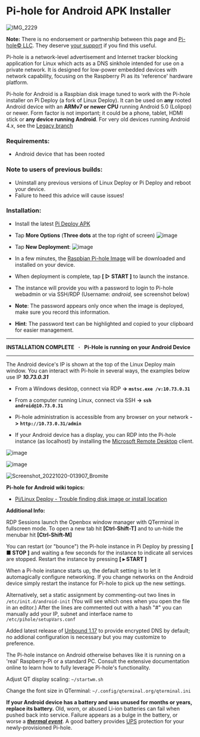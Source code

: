 # Pi-hole for Android APK Installer

![IMG_2229](https://user-images.githubusercontent.com/33142753/133272103-28c6eba3-d1f7-4e29-9c5b-7d96d9f94e9e.jpg)

**Note:** There is no endorsement or partnership between this page and [Pi-hole© LLC](https://pi-hole.net/). They deserve [your support](https://pi-hole.net/donate/) if you find this useful.

Pi-hole is a network-level advertisement and Internet tracker blocking application for Linux which acts as a DNS sinkhole intended for use on a private network. It is designed for low-power embedded devices with network capability, focusing on the Raspberry Pi as its 'reference' hardware platform.

Pi-hole for Android is a Raspbian disk image tuned to work with the Pi-hole installer on Pi Deploy (a fork of Linux Deploy).  It can be used on **any** rooted Android device with an **ARMv7 or newer CPU** running Android 5.0 (Lolipop) or newer.  Form factor is not important; it could be a phone, tablet, HDMI stick or **any device running Android**.  For very old devices running Android 4.x, see the [Legacy branch](https://github.com/DesktopECHO/Pi-hole-for-Android/tree/legacy)

### Requirements:

- Android device that has been rooted

### Note to users of previous builds:

- Uninstall any previous versions of Linux Deploy or Pi Deploy and reboot your device.
- Failure to heed this advice will cause issues!

### Installation:

- Install the latest [Pi Deploy APK](https://github.com/DesktopECHO/Pi-hole-for-Android/releases/latest/download/pideploy.apk)
- Tap **More Options** (**Three dots** at the top right of screen)
    ![image](https://github.com/DesktopECHO/Pi-hole-for-Android/assets/33142753/b8cbe9e3-f47a-4e3b-a155-b6b0aa3a5161")

- Tap **New Deployment**:
    ![image](https://github.com/DesktopECHO/Pi-hole-for-Android/assets/33142753/a438ee12-b849-4c04-8be1-e5f61f4ba659)

- In a few minutes, the [Raspbian Pi-hole Image](https://github.com/DesktopECHO/Pi-hole-for-Android/releases/latest/download/raspbian.tgz) will be downloaded and installed on your device.
- When deployment is complete, tap **[  ▷ START ]**  to launch the instance.
- The instance will provide you with a password to login to Pi-hole webadmin or via SSH/RDP (Username: _android_, see screenshot below)
- **Note**: The password appears only once when the image is deployed, make sure you record this information.
- **Hint**:  The password text can be highlighted and copied to your clipboard for easier management. 

-----------------------------------------------------------
**INSTALLATION COMPLETE    ·    Pi-Hole is running on your Android Device**

-----------------------------------------------------------
The Android device's IP is shown at the top of the Linux Deploy main window.  You can interact with Pi-hole in several ways, the examples below use IP **_10.73.0.31_** 

 - From a Windows desktop, connect via RDP **->** **```mstsc.exe /v:10.73.0.31```**

 - From a computer running Linux, connect via SSH **->** **```ssh android@10.73.0.31```**

 - Pi-hole administration is accessible from any browser on your network **->** **```http://10.73.0.31/admin```**

 - If your Android device has a display, you can RDP into the Pi-hole instance (as localhost) by installing the [Microsoft Remote Desktop](https://play.google.com/store/apps/details?id=com.microsoft.rdc.androidx) client.

![image](https://user-images.githubusercontent.com/33142753/196851777-e46b145f-4c99-4b6f-9add-ed2f009dae4b.png)

![image](https://user-images.githubusercontent.com/33142753/196856874-72c307e3-2227-4ef1-a7b5-401e745f918f.png)

![Screenshot_20221020-013907_Bromite](https://user-images.githubusercontent.com/33142753/196860440-1723d8c2-09b0-460b-901e-260b5485d554.png)

**Pi-hole for Android wiki topics:**

- [Pi/Linux Deploy - Trouble finding disk image or install location](https://github.com/DesktopECHO/Pi-hole-for-Android/wiki/Trouble-finding-path-where-Pi%E2%80%90hole-image-is-downloaded,-or-errors-are-reported-during-creation-of-Pi%E2%80%90hole-disk-image.)

**Additional Info:**

RDP Sessions launch the Openbox window manager with QTerminal in fullscreen mode.  To open a new tab hit **[Ctrl-Shift-T]** and to un-hide the menubar hit **[Ctrl-Shift-M]**

You can restart (or "bounce") the Pi-hole instance in Pi Deploy by pressing **[ ■ STOP ]** and waiting a few seconds for the instance to indicate all services are stopped.  Restart the instance by pressing **[ ▸ START ]**

When a Pi-hole instance starts up, the default setting is to let it automagically configure networking.  If you change networks on the Android device simply restart the instance for Pi-hole to pick up the new settings.

Alternatively, set a static assignment by commenting-out two lines in ```/etc/init.d/android-init``` (You will see which ones when you open the file in an editor.)  After the lines are commented out with a hash "#" you can manually add your IP, subnet and interface name to ```/etc/pihole/setupVars.conf```

Added latest release of [Unbound 1.17](https://www.nlnetlabs.nl/projects/unbound/about) to provide encrypted DNS by default; no addional configuration is necessary but you may customize to preference.

The Pi-hole instance on Android otherwise behaves like it is running on a 'real' Raspberry-Pi or a standard PC.  Consult the extensive documentation online to learn how to fully leverage Pi-hole's functionality.

Adjust QT display scaling: ```~/startwm.sh``` 

Change the font size in QTerminal: ```~/.config/qterminal.org/qterminal.ini```

**If your Android device has a battery and was unused for months or years, replace its battery.**  Old, worn, or abused Li-ion batteries can fail when pushed back into service.  Failure appears as a bulge in the battery, or worse a [**_thermal event_**](https://www.urbandictionary.com/define.php?term=unexpected+thermal+event).  A good battery provides [UPS](https://en.wikipedia.org/wiki/Uninterruptible_power_supply) protection for your newly-provisioned Pi-hole.
